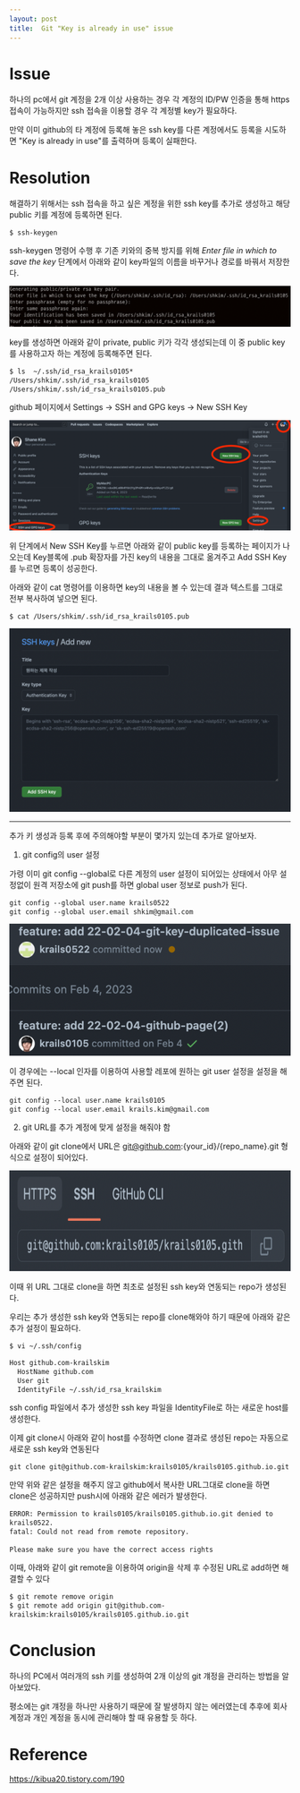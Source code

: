 ```yaml
---
layout: post
title:  Git "Key is already in use" issue
---
```


# Issue
하나의 pc에서 git 계정을 2개 이상 사용하는 경우 각 계정의 ID/PW 인증을 통해 https 접속이 가능하지만 ssh 접속을 이용할 경우 각 계정별 key가 필요하다.

만약 이미 github의 타 계정에 등록해 놓은 ssh key를 다른 계정에서도 등록을 시도하면 "Key is already in use"를 출력하며 등록이 실패한다.

# Resolution
해결하기 위해서는 ssh 접속을 하고 싶은 계정을 위한 ssh key를 추가로 생성하고 해당 public 키를 계정에 등록하면 된다.
```
$ ssh-keygen
```
ssh-keygen 명령어 수행 후 기존 키와의 중복 방지를 위해 *Enter file in which to save the key* 단계에서 아래와 같이 key파일의 이름을 바꾸거나 경로를 바꿔서 저장한다.

![](../assets/images/23-03-13-git-key-duplicated/git-issue4.png)

key를 생성하면 아래와 같이 private, public 키가 각각 생성되는데 이 중 public key를 사용하고자 하는 계정에 등록해주면 된다.
```
$ ls  ~/.ssh/id_rsa_krails0105*
/Users/shkim/.ssh/id_rsa_krails0105     /Users/shkim/.ssh/id_rsa_krails0105.pub
```

github 페이지에서 Settings -> SSH and GPG keys -> New SSH Key 

![](../assets/images/23-03-13-git-key-duplicated/git-issue5.png)

위 단계에서 New SSH Key를 누르면 아래와 같이 public key를 등록하는 페이지가 나오는데  Key블록에 .pub 확장자를 가진 key의 내용을 그대로 옮겨주고 Add SSH Key를 누르면 등록이 성공한다. 

아래와 같이 cat 명령어를 이용하면 key의 내용을 볼 수 있는데 결과 텍스트를 그대로 전부 복사하여 넣으면 된다.
```
$ cat /Users/shkim/.ssh/id_rsa_krails0105.pub
```

![](../assets/images/23-03-13-git-key-duplicated/git-issue6.png)

----



추가 키 생성과 등록 후에 주의해야할 부분이 몇가지 있는데 추가로 알아보자.

1. git config의 user 설정

가령 이미 git config --global로 다른 계정의 user 설정이 되어있는 상태에서 아무 설정없이 원격 저장소에 git push를 하면 global user 정보로 push가 된다.


```
git config --global user.name krails0522
git config --global user.email shkim@gmail.com
```

![](../assets/images/23-03-13-git-key-duplicated/git-issue1.png)



이 경우에는 --local 인자를 이용하여 사용할 레포에 원하는 git user 설정을 설정을 해주면 된다.

```
git config --local user.name krails0105
git config --local user.email krails.kim@gmail.com
```

2. git URL를 추가 계정에 맞게 설정을 해줘야 함

아래와 같이 git clone에서 URL은 git@github.com:{your_id}/{repo_name}.git 형식으로 설정이 되어있다.

<img src="../assets/images/23-03-13-git-key-duplicated/git-issue3.png" height="180px" width="600px">

이때 위 URL 그대로 clone을 하면 최초로 설정된 ssh key와 연동되는 repo가 생성된다.

우리는 추가 생성한 ssh key와 연동되는 repo를 clone해와야 하기 때문에 아래와 같은 추가 설정이 필요하다.

```
$ vi ~/.ssh/config
```

```shell 
Host github.com-krailskim
  HostName github.com
  User git
  IdentityFile ~/.ssh/id_rsa_krailskim
```

ssh config 파일에서 추가 생성한 ssh key 파일을 IdentityFile로 하는 새로운 host를 생성한다.

이제 git clone시 아래와 같이 host를 수정하면 clone 결과로 생성된 repo는 자동으로 새로운 ssh key와 연동된다

```
git clone git@github.com-krailskim:krails0105/krails0105.github.io.git
```
만약 위와 같은 설정을 해주지 않고 github에서 복사한 URL그대로 clone을 하면 clone은 성공하지만 push시에 아래와 같은 에러가  발생한다.
```
ERROR: Permission to krails0105/krails0105.github.io.git denied to krails0522.
fatal: Could not read from remote repository.

Please make sure you have the correct access rights
```


이때, 아래와 같이 git remote을 이용하여 origin을 삭제 후 수정된 URL로 add하면 해결할 수 있다
```
$ git remote remove origin
$ git remote add origin git@github.com-krailskim:krails0105/krails0105.github.io.git
```




# Conclusion
하나의 PC에서 여러개의 ssh 키를 생성하여 2개 이상의 git 걔정을 관리하는 방법을 알아보았다.

평소에는 git 걔정을 하나만 사용하기 때문에 잘 발생하지 않는 에러였는데 추후에 회사 계정과 개인 계정을 동시에 관리해야 할 때 유용할 듯 하다.


# Reference

https://kibua20.tistory.com/190



